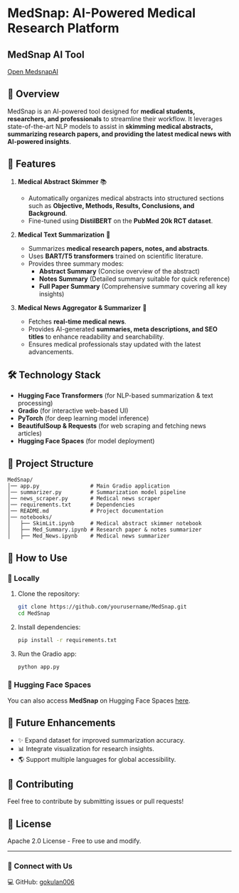 # MedSnap: AI-Powered Medical Research Platform

## MedSnap AI Tool
[Open MedsnapAI](https://gokulan006.github.io/medi/)
## 📌 Overview
MedSnap is an AI-powered tool designed for **medical students, researchers, and professionals** to streamline their workflow. It leverages state-of-the-art NLP models to assist in **skimming medical abstracts, summarizing research papers, and providing the latest medical news with AI-powered insights**.

## 🚀 Features
1. **Medical Abstract Skimmer** 📚
   - Automatically organizes medical abstracts into structured sections such as **Objective, Methods, Results, Conclusions, and Background**.
   - Fine-tuned using **DistilBERT** on the **PubMed 20k RCT dataset**.

2. **Medical Text Summarization** 🏥
   - Summarizes **medical research papers, notes, and abstracts**.
   - Uses **BART/T5 transformers** trained on scientific literature.
   - Provides three summary modes:
     - **Abstract Summary** (Concise overview of the abstract)
     - **Notes Summary** (Detailed summary suitable for quick reference)
     - **Full Paper Summary** (Comprehensive summary covering all key insights)

3. **Medical News Aggregator & Summarizer** 📰
   - Fetches **real-time medical news**.
   - Provides AI-generated **summaries, meta descriptions, and SEO titles** to enhance readability and searchability.
   - Ensures medical professionals stay updated with the latest advancements.

## 🛠️ Technology Stack
- **Hugging Face Transformers** (for NLP-based summarization & text processing)
- **Gradio** (for interactive web-based UI)
- **PyTorch** (for deep learning model inference)
- **BeautifulSoup & Requests** (for web scraping and fetching news articles)
- **Hugging Face Spaces** (for model deployment)

## 📂 Project Structure
```
MedSnap/
│── app.py                # Main Gradio application
│── summarizer.py         # Summarization model pipeline
│── news_scraper.py       # Medical news scraper
│── requirements.txt      # Dependencies
│── README.md             # Project documentation
│── notebooks/
│   ├── SkimLit.ipynb     # Medical abstract skimmer notebook
│   ├── Med_Summary.ipynb # Research paper & notes summarizer
│   ├── Med_News.ipynb    # Medical news summarizer
```

## 📌 How to Use
### 🔹 Locally
1. Clone the repository:
   ```bash
   git clone https://github.com/yourusername/MedSnap.git
   cd MedSnap
   ```
2. Install dependencies:
   ```bash
   pip install -r requirements.txt
   ```
3. Run the Gradio app:
   ```bash
   python app.py
   ```

### 🔹 Hugging Face Spaces
You can also access **MedSnap** on Hugging Face Spaces [here](https://huggingface.co/spaces/your-space-url).
 

## 📝 Future Enhancements
- ✨ Expand dataset for improved summarization accuracy.
- 📊 Integrate visualization for research insights.
- 🌎 Support multiple languages for global accessibility.

## 🤝 Contributing
Feel free to contribute by submitting issues or pull requests!

## 📜 License
Apache 2.0 License - Free to use and modify.

---
### 🔗 Connect with Us
💻 GitHub: [gokulan006](https://github.com/gokulan006)

